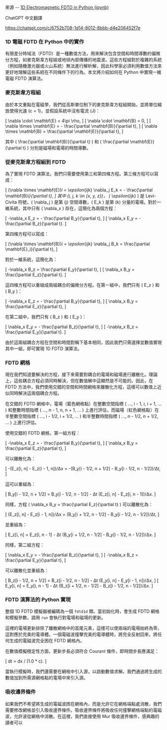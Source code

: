 

來源 -- [1D Electromagnetic FDTD in Python (ipynb)](https://github.com/natsunoyuki/blog_posts/blob/main/physics/1D%20Electromagnetic%20FDTD%20in%20Python.ipynb)


ChatGPT 中文翻譯

https://chatgpt.com/c/6752b708-1d14-8012-8bbb-d4e206452f7e

### 1D 電磁 FDTD 在 Python 中的實作

有限差分時域法（FDTD）是一種數值方法，用來解決包含空間和時間導數的偏微分方程，如麥克斯韋方程組或地球內部傳播的地震波。這些方程組對於複雜的系統（例如隨機激光器或火山系統）無法進行解析解，因此科學家必須利用數值方法來更好地理解這些系統在不同條件下的行為。本文將介紹如何在 Python 中實現一維電磁 FDTD 演算法。

### 麥克斯韋方程組

由於本文重點在電磁學，我們從高斯單位制下的麥克斯韋方程組開始，並將單位縮放使得光速 \(c = 1\)，並假設系統中沒有電流 \(J\)：

\[
\nabla \cdot \mathbf{E} = 4\pi \rho,
\]
\[
\nabla \cdot \mathbf{B} = 0,
\]
\[
\nabla \times \mathbf{E} = - \frac{\partial \mathbf{B}}{\partial t},
\]
\[
\nabla \times \mathbf{B} = \frac{\partial \mathbf{E}}{\partial t},
\]

其中 \( \frac{\partial \mathbf{B}}{\partial t} \) 和 \( \frac{\partial \mathbf{E}}{\partial t} \) 分別是磁場和電場的時間導數。

### 從麥克斯韋方程組到 FDTD

為了實現 FDTD 演算法，我們只需要使用第三和第四條方程。第三條方程可以寫成：

\[
(\nabla \times \mathbf{E})_i = \epsilon_{ijk} \nabla_j E_k = - \frac{\partial \mathbf{B}_i}{\partial t},
\]
其中 \(i, j, k \in \{x, y, z\}\)， \( \epsilon_{ijk} \) 是 Levi-Civita 符號，\( \nabla_j \) 是第 \(j\) 空間導數，\( E_k \) 是第 \(k\) 分量的電場。對於一維系統，其中只有 \( \nabla_x \) 存在，這簡化為兩個方程：

\[
-\nabla_x E_z = - \frac{\partial B_y}{\partial t},
\]
\[
\nabla_x E_y = - \frac{\partial B_z}{\partial t}.
\]

第四條方程可以寫成：

\[
(\nabla \times \mathbf{B})_i = \epsilon_{ijk} \nabla_j B_k = \frac{\partial \mathbf{E}_i}{\partial t},
\]

對於一維系統，這簡化為：

\[
-\nabla_x B_z = \frac{\partial E_y}{\partial t},
\]
\[
\nabla_x B_y = \frac{\partial E_z}{\partial t}.
\]

這四條方程可以重組成兩組耦合的偏微分方程。在第一組中，我們只有 \( E_z \) 和 \( B_y \)：

\[
-\nabla_x E_z = - \frac{\partial B_y}{\partial t},
\]
\[
\nabla_x B_y = \frac{\partial E_z}{\partial t},
\]

在第二組中，我們只有 \( B_z \) 和 \( E_y \)：

\[
\nabla_x E_y = - \frac{\partial B_z}{\partial t},
\]
\[
-\nabla_x B_z = \frac{\partial E_y}{\partial t}.
\]

由於這兩組耦合方程在空間和時間對稱下基本相同，因此我們只需選擇並數值實現其中一組，即可實現 1D FDTD 演算法。

### FDTD 網格

現在我們知道要解決的方程，接下來需要對耦合的電場和磁場進行離散化。理論上，這些耦合方程必須同時解決，但在數值解中這顯然是不可能的。因此，在 FDTD 方法中，我們使用交錯的空間和時間網格來離散化方程，這樣可以數值上近似同時解決這兩個耦合方程。

在交錯的 FDTD 網格中，電場（藍色網格點）在整數空間指標 \( ..., i - 1, i, i + 1, ... \) 和整數時間指標 \( ..., n - 1, n, n + 1, ... \) 上進行評估，而磁場（紅色網格點）在半整數空間指標 \( ..., i - 1/2, i + 1/2, ... \) 和半整數時間指標 \( ..., n - 1/2, n + 1/2, ... \) 上進行評估。

使用交錯的 FDTD 網格，第一組方程：

\[
-\nabla_x E_z = - \frac{\partial B_y}{\partial t},
\]
\[
\nabla_x B_y = \frac{\partial E_z}{\partial t},
\]

可以離散化為：

\[
-(E_z[i, n] - E_z[i - 1, n])/Δx = -(B_y[i - 1/2, n + 1/2] - B_y[i - 1/2, n - 1/2])/Δt,
\]

這可以重組為：

\[
B_y[i - 1/2, n + 1/2] = B_y[i - 1/2, n - 1/2] - Δt (E_z[i, n] - E_z[i, n - 1])/Δx.
\]

同樣，方程 \( \nabla_x B_y = \frac{\partial E_z}{\partial t} \) 可以離散化為：

\[
(E_z[i, n] - E_z[i - 1, n])/Δx = (B_y[i + 1/2, n - 1/2] - B_y[i - 1/2, n - 1/2])/Δt,
\]

並重組為：

\[
E_z[i, n] = E_z[i, n - 1] - Δt (B_y[i + 1/2, n - 1/2] - B_y[i - 1/2, n - 1/2])/Δx.
\]

同樣，第二組方程：

\[
\nabla_x E_y = - \frac{\partial B_z}{\partial t},
\]
\[
-\nabla_x B_z = \frac{\partial E_y}{\partial t},
\]

可以離散化並重組為：

\[
B_z[i - 1/2, n + 1/2] = B_z[i - 1/2, n - 1/2] - Δt (E_y[i, n] - E_y[i - 1, n])/Δx,
\]
\[
E_y[i, n] = E_y[i, n - 1] - Δt (B_z[i + 1/2, n - 1/2] - B_z[i - 1/2, n - 1/2])/Δx.
\]

### FDTD 演算法的 Python 實現

整個 1D FDTD 模擬器被編碼為一個 `fdtd1d` 類。當初始化時，會生成 FDTD 網格和模擬參數。調用 `run` 會執行對電場和磁場的更新。

這裡的電場更新排除了離散網格中的首尾元素，這樣可以使兩端的電場始終為零，這對應於完美的電導體。一個電磁波撞擊完美的電導體時，將完全反射回來，將任何生成的電磁波完全困在 FDTD 網格內。

在數值模擬穩定性方面，更新步長必須符合 Courant 條件，即時間步長應滿足：

\[
dt = dx / (1.0 * c).
\]

當執行模擬時，我們還需要在網格中引入源，以啟動數值求解。我們通過將生成的數值加到所需源網格點的電場中來引入源。

### 吸收邊界條件

如果我們不希望將生成的電磁波困在網格內，而是允許它在網格端點處消散，我們需要修改網格並引入吸收邊界條件。吸收邊界條件將吸收任何撞擊網格端點的電磁波，允許波從網格中消散。在這裡，我們直接使用 Mur 吸收邊界條件，感興趣的讀者可以
